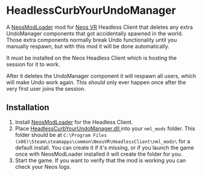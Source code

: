 # HeadlessCurbYourUndoManager

A [NeosModLoader](https://github.com/zkxs/NeosModLoader) mod for [Neos VR](https://neos.com/) Headless Client that deletes any extra UndoManager components that got accidentally spawned in the world. Those extra components normally break Undo functionality until you manually respawn, but with this mod it will be done automatically.

It must be installed on the Neos Headless Client which is hosting the session for it to work.

After it deletes the UndoManager component it will respawn all users, which will make Undo work again. This *should* only ever happen once after the very first user joins the session.

## Installation
1. Install [NeosModLoader](https://github.com/zkxs/NeosModLoader) for the Headless Client.
1. Place [
HeadlessCurbYourUndoManager.dll ](https://github.com/Nytra/NeosHeadlessCurbYourUndoManager/releases/latest/download/HeadlessCurbYourUndoManager.dll) into your `nml_mods` folder. This folder should be at `C:\Program Files (x86)\Steam\steamapps\common\NeosVR\HeadlessClient\nml_mods\` for a default install. You can create it if it's missing, or if you launch the game once with NeosModLoader installed it will create the folder for you.
1. Start the game. If you want to verify that the mod is working you can check your Neos logs.
